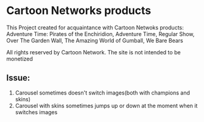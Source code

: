 # Cartoon Networks products
This Project created for acquaintance with Cartoon Netwoks products: Adventure Time: Pirates of the Enchiridion, Adventure Time, Regular Show, Over The Garden Wall, The Amazing World of Gumball, We Bare Bears

All rights reserved by Cartoon Network. The site is not intended to be monetized

## Issue:
1. Carousel sometimes doesn't switch images(both with champions and skins)
2. Carousel with skins sometimes jumps up or down at the moment when it switches images